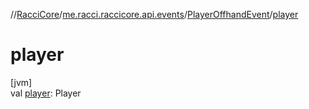 //[RacciCore](../../../index.md)/[me.racci.raccicore.api.events](../index.md)/[PlayerOffhandEvent](index.md)/[player](player.md)

# player

[jvm]\
val [player](player.md): Player
